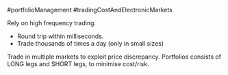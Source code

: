 #portfolioManagement #tradingCostAndElectronicMarkets 

Rely on high frequency trading. 
- Round trip within milliseconds. 
- Trade thousands of times a day (only in small sizes)

Trade in multiple markets to exploit price discrepancy. 
Portfolios consists of LONG legs and SHORT legs, to minimise cost/risk. 
